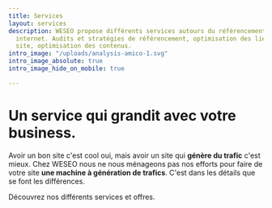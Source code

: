 ```yaml
---
title: Services
layout: services
description: WESEO propose différents services autours du référencement de votre site
  internet. Audits et stratégies de référencement, optimisation des liens de votre
  site, optimisation des contenus.
intro_image: "/uploads/analysis-amico-1.svg"
intro_image_absolute: true
intro_image_hide_on_mobile: true

---
```

# Un service qui grandit avec votre business.

Avoir un bon site c'est cool oui, mais avoir un site qui **génère du trafic** c'est mieux. Chez WESEO nous ne nous ménageons pas nos efforts pour faire de votre site **une machine à génération de trafics**. C'est dans les détails que se font les différences.

Découvrez nos différents services et offres.